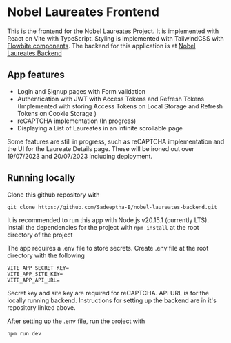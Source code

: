 # Nobel Laureates Frontend

This is the frontend for the Nobel Laureates Project. It is implemented with React on Vite with TypeScript. Styling is implemented with TailwindCSS with [Flowbite components](https://flowbite.com).
The backend for this application is at [Nobel Laureates Backend](https://github.com/Sadeeptha-B/nobel-laureates-backend)

## App features

- Login and Signup pages with Form validation
- Authentication with JWT with Access Tokens and Refresh Tokens (Implemented with storing Access Tokens on Local Storage and Refresh Tokens on Cookie Storage )
- reCAPTCHA implementation (In progress)
- Displaying a List of Laureates in an infinite scrollable page

Some features are still in progress, such as reCAPTCHA implementation and the UI for the Laureate Details page.
These will be ironed out over 19/07/2023 and 20/07/2023 including deployment.

## Running locally

Clone this github repository with

```
git clone https://github.com/Sadeeptha-B/nobel-laureates-backend.git
```

It is recommended to run this app with Node.js v20.15.1 (currently LTS). Install the dependencies for the project with `npm install` at the root directory of the project

The app requires a .env file to store secrets. Create .env file at the root directory with the following

```
VITE_APP_SECRET_KEY=
VITE_APP_SITE_KEY=
VITE_APP_API_URL=
```

Secret key and site key are required for reCAPTCHA. API URL is for the locally running backend. Instructions for setting up the backend are in it's repository linked above.

After setting up the .env file, run the project with

```
npm run dev
```
